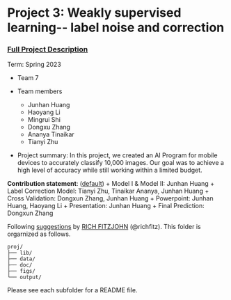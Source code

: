 # Project 3: Weakly supervised learning-- label noise and correction


### [Full Project Description](doc/project3_desc.md)

Term: Spring 2023

+ Team 7
+ Team members
	+ Junhan Huang
	+ Haoyang Li
	+ Mingrui Shi
	+ Dongxu Zhang
	+ Ananya Tinaikar
	+ Tianyi Zhu

+ Project summary: In this project, we created an AI Program for mobile devices to accurately classify 10,000 images. Our goal was to achieve a high level of accuracy while still working within a limited budget. 
	

**Contribution statement**: ([default](doc/a_note_on_contributions.md)) 
	+ Model I & Model II: Junhan Huang
	+ Label Correction Model: Tianyi Zhu, Tinaikar Ananya, Junhan Huang
	+ Cross Validation: Dongxun Zhang, Junhan Huang
	+ Powerpoint: Junhan Huang, Haoyang Li
	+ Presentation: Junhan Huang
	+ Final Prediction: Dongxun Zhang

Following [suggestions](http://nicercode.github.io/blog/2013-04-05-projects/) by [RICH FITZJOHN](http://nicercode.github.io/about/#Team) (@richfitz). This folder is orgarnized as follows.

```
proj/
├── lib/
├── data/
├── doc/
├── figs/
└── output/
```

Please see each subfolder for a README file.
